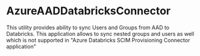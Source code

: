 # AzureAADDatabricksConnector
This utility provides ability to sync Users and Groups from AAD to Databricks. This application allows to sync nested groups and users as well which is not supported in "Azure Databricks SCIM Provisioning Connector application"
